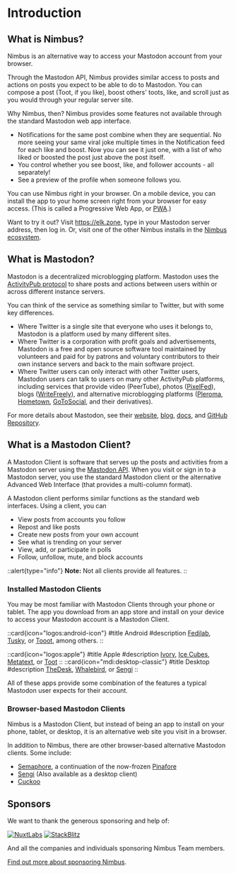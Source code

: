# Introduction

## What is Nimbus?

Nimbus is an alternative way to access your Mastodon account from your browser.

Through the Mastodon API, Nimbus provides similar access to posts and actions on posts you expect to be able to do to Mastodon.
You can compose a post (Toot, if you like), boost others' toots, like, and scroll just as you would through your regular server site.

Why Nimbus, then?
Nimbus provides some features not available through the standard Mastodon web app interface.

- Notifications for the same post combine when they are sequential. No more seeing your same viral joke multiple times in the Notification feed for each like and boost. Now you can see it just one, with a list of who liked or boosted the post just above the post itself.
- You control whether you see boost, like, and follower accounts - all separately!
- See a preview of the profile when someone follows you.

You can use Nimbus right in your browser.
On a mobile device, you can install the app to your home screen right from your browser for easy access.
(This is called a Progressive  Web App, or [PWA](../80.pwa.md).)

Want to try it out?
Visit https://elk.zone, type in your Mastodon server address, then log in.
Or, visit one of the other Nimbus installs in the [Nimbus ecosystem](https://github.com/elk-zone/elk#ecosystem).

## What is Mastodon?

Mastodon is a decentralized microblogging platform.
Mastodon uses the [ActivityPub protocol](https://www.w3.org/TR/activitypub/) to share posts and actions between users within or across different instance servers.

You can think of the service as something similar to Twitter, but with some key differences.

- Where Twitter is a single site that everyone who uses it belongs to, Mastodon is a platform used by many different sites.
- Where Twitter is a corporation with profit goals and advertisements, Mastodon is a free and open source software tool maintained by volunteers and paid for by patrons and voluntary contributors to their own instance servers and back to the main software project.
- Where Twitter users can only interact with other Twitter users, Mastodon users can talk to users on many other ActivityPub platforms, including services that provide video (PeerTube), photos ([PixelFed](https://pixelfed.org/)), blogs ([WriteFreely](https://writefreely.org/)), and alternative microblogging platforms ([Pleroma](https://pleroma.social/), [Hometown](https://github.com/hometown-fork/hometown), [GoToSocial](https://gotosocial.org/), and their derivatives).

For more details about Mastodon, see their [website](https://joinmastodon.org/), [blog](https://blog.joinmastodon.org), [docs](https://docs.joinmastodon.org), and [GitHub Repository](https://github.com/mastodon/mastodon).

## What is a Mastodon Client?

A Mastodon Client is software that serves up the posts and activities from a Mastodon server using the [Mastodon API](https://docs.joinmastodon.org/api/).
When you visit or sign in to a Mastodon server, you use the standard Mastodon client or the alternative Advanced Web Interface (that provides a multi-column format).

A Mastodon client performs similar functions as the standard web interfaces.
Using a client, you can
- View posts from accounts you follow
- Repost and like posts
- Create new posts from your own account
- See what is trending on your server
- View, add, or participate in polls
- Follow, unfollow, mute, and block accounts

::alert{type="info"}
**Note:** Not all clients provide all features.
::

### Installed Mastodon Clients

You may be most familiar with Mastodon Clients through your phone or tablet.
The app you download from an app store and install on your device to access your Mastodon account is a Mastodon Client.

::card{icon="logos:android-icon"}
#title
Android
#description
[Fedilab](https://fedilab.app/), [Tusky](https://tusky.app/), or [Tooot](https://tooot.app/), among others.
::

::card{icon="logos:apple"}
#title
Apple
#description
[Ivory](https://tapbots.com/ivory/), [Ice Cubes](https://apps.apple.com/us/app/ice-cubes-for-mastodon/id6444915884), [Metatext](https://github.com/metabolist/metatext), or [Toot](https://apps.apple.com/app/toot/id1229021451?ls=1)
::
::card{icon="mdi:desktop-classic"}
#title
Desktop
#description
[TheDesk](https://thedesk.top/en/), [Whalebird](https://whalebird.social/en), or [Sengi](https://nicolasconstant.github.io/sengi/)
::

All of these apps provide some combination of the features a typical Mastodon user expects for their account.

### Browser-based Mastodon Clients

Nimbus is a Mastodon Client, but instead of being an app to install on your phone, tablet, or desktop, it is an alternative web site you visit in a browser.

In addition to Nimbus, there are other browser-based alternative Mastodon clients.
Some include:

- [Semaphore](https://semaphore.social/), a continuation of the now-frozen [Pinafore](https://pinafore.social/)
- [Sengi](https://nicolasconstant.github.io/sengi/) (Also available as a desktop client)
- [Cuckoo](https://cuckoo.social)

## Sponsors

We want to thank the generous sponsoring and help of:

[![NuxtLabs](/images/nuxtlabs.svg)](https://nuxtlabs.com/)
[![StackBlitz](/images/stackblitz.svg)](https://stackblitz.com/)

And all the companies and individuals sponsoring Nimbus Team members.

[Find out more about sponsoring Nimbus](/guide/sponsoring).
